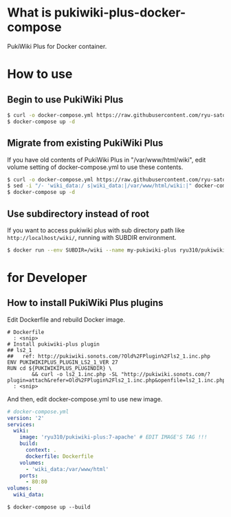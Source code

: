 # What is pukiwiki-plus-docker-compose

PukiWiki Plus for Docker container.

# How to use

## Begin to use PukiWiki Plus

```sh
$ curl -o docker-compose.yml https://raw.githubusercontent.com/ryu-sato/pukiwiki-plus-docker-compose/master/docker-compose.yml
$ docker-compose up -d
```

## Migrate from existing PukiWiki Plus

If you have old contents of PukiWiki Plus in "/var/www/html/wiki", edit volume setting of docker-compose.yml to use these contents.

```sh
$ curl -o docker-compose.yml https://raw.githubusercontent.com/ryu-sato/pukiwiki-plus-docker-compose/master/docker-compose.yml
$ sed -i "/- 'wiki_data:/ s|wiki_data:|/var/www/html/wiki:|" docker-compose.yml
$ docker-compose up -d
```

## Use subdirectory instead of root

If you want to access pukiwiki plus with sub directory path like `http://localhost/wiki/`,
running with SUBDIR environment.

```sh
$ docker run --env SUBDIR=/wiki --name my-pukiwiki-plus ryu310/pukiwiki-plus
```

# for Developer

## How to install PukiWiki Plus plugins

Edit Dockerfile and rebuild Docker image.

```text
# Dockerfile
  : <snip>
# Install pukiwiki-plus plugin
## ls2_1
##   ref: http://pukiwiki.sonots.com/?Old%2FPlugin%2Fls2_1.inc.php
ENV PUKIWIKIPLUS_PLUGIN_LS2_1_VER 27
RUN cd ${PUKIWIKIPLUS_PLUGINDIR} \
        && curl -o ls2_1.inc.php -SL "http://pukiwiki.sonots.com/?plugin=attach&refer=Old%2FPlugin%2Fls2_1.inc.php&openfile=ls2_1.inc.php.${PUKIWIKIPLUS_PLUGIN_LS2_1_VER}"
  : <snip>
```

And then, edit docker-compose.yml to use new image.

```YAML
# docker-compose.yml
version: '2'
services:
  wiki:
    image: 'ryu310/pukiwiki-plus:7-apache' # EDIT IMAGE'S TAG !!!
    build:
      context: .
      dockerfile: Dockerfile
    volumes:
      - 'wiki_data:/var/www/html'
    ports:
      - 80:80
volumes:
  wiki_data:
```

```
$ docker-compose up --build
```
